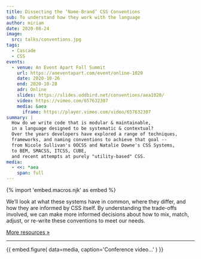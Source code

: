 ```yaml
---
title: Dissecting the ‘Name-Brand’ CSS Conventions
sub: To understand how they work with the language
author: miriam
date: 2020-08-24
image:
  src: talks/conventions.jpg
tags:
  - Cascade
  - CSS
events:
  - venue: An Event Apart Fall Summit
    url: https://aneventapart.com/event/online-1020
    date: 2020-10-26
    end: 2020-10-28
    adr: Online
    slides: https://slides.oddbird.net/conventions/aea1020/
    video: https://vimeo.com/657632307
    media: &aea
      iframe: https://player.vimeo.com/video/657632307
summary: |
  How do we write code that is modular & maintainable,
  in a language designed to be systematic & contextual?
  Over the years developers have explored a range of techniques,
  frameworks, and naming conventions to achieve that goal --
  from Nicole Sullivan's OOCSS and Natalie Downe's CSS Systems,
  to BEM, SMACSS, ITCSS, CUBE,
  and recent attempts at purely "utility-based" CSS.
media:
  - <<: *aea
    span: full
---
```

{% import 'embed.macros.njk' as embed %}

We’ll look at what these systems have in common,
where they differ, and how they are informed by CSS itself.
By understanding the trade-offs involved,
we can make more informed decisions
about how to mix, match, adjust,
or re-write these conventions to meet our needs.

[More resources »](https://slides.oddbird.net/conventions/resources/)

------

{{ embed.figure(
  data=media,
  caption='Conference video...'
) }}
